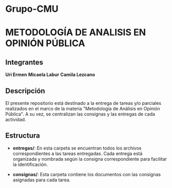 # Grupo-CMU

# METODOLOGÍA DE ANALISIS EN OPINIÓN PÚBLICA

## Integrantes
**Uri Ermen**
**Micaela Labur**
**Camila Lezcano**

## Descripción 
El presente repositorio está destinado a la entrega de tareas y/o parciales realizados en el marco de la materia "Metodología de Análisis en Opinión Pública". A su vez, se centralizan las consignas y las entregas de cada actividad.

## Estructura 

- **entregas/**: En esta carpeta se encuentran todos los archivos correspondientes a las tareas entregadas. Cada entrega está organizada y nombrada según la consigna correspondiente para facilitar la identificación.

- **consignas/**: Esta carpeta contiene los documentos con las consignas asignadas para cada tarea.
